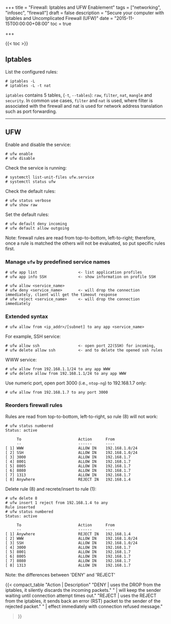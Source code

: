 +++
title = "Firewall: Iptables and UFW Enablement"
tags = ["networking", "infosec", "firewall"]
draft = false
description = "Secure your computer with Iptables and Uncomplicated Firewall (UFW)"
date = "2015-11-15T00:00:00+08:00"
toc = true

+++

{{< toc >}}

## Iptables
List the configured rules:

```
# iptables -L
# iptables -L -t nat
```

`iptables` contains 5 tables, (`-t`, `--tables`): `raw`, `filter`, `nat`, `mangle` and `security`. In common use cases, `filter` and `nat` is used, where filter is associated with the firewall and nat is used for network address translation such as port forwarding.


---
## UFW

Enable and disable the service:
```
# ufw enable
# ufw disable
```

Check the service is running:
```
# systemctl list-unit-files ufw.service
# systemctl status ufw
```

Check the default rules:
```
# ufw status verbose
# ufw show raw
```

Set the default rules:
```
# ufw default deny incoming
# ufw default allow outgoing
```

Note: firewall rules are read from top-to-bottom, left-to-right; therefore, once a rule is matched the others will not be evaluated, so put specific rules first.


### Manage `ufw` by predefined service names

```
# ufw app list                  <- list application profiles
# ufw app info SSH              <- show information on profile SSH
```

```
# ufw allow <service_name>
# ufw deny <service_name>       <- will drop the connection immediately, client will get the timeout response
# ufw reject <service_name>     <- will drop the connection immediately
```

### Extended syntax

```
# ufw allow from <ip_addr>/[subnet] to any app <service_name>
```

For example, SSH service:
```
# ufw allow ssh                 <- open port 22(SSH) for incoming,
# ufw delete allow ssh          <- and to delete the opened ssh rules
```

WWW service:
```
# ufw allow from 192.168.1.1/24 to any app WWW
# ufw delete allow from 192.168.1.1/24 to any app WWW
```

Use numeric port, open port 3000 (i.e., `ntop-ng`) to 192.168.1.7 only:
```
# ufw allow from 192.168.1.7 to any port 3000
```

### Reorders firewall rules
Rules are read from top-to-bottom, left-to-right, so rule (8) will not work:

```
# ufw status numbered
Status: active

     To                         Action      From
     --                         ------      ----
[ 1] WWW                        ALLOW IN    192.168.1.0/24            
[ 2] SSH                        ALLOW IN    192.168.1.0/24            
[ 3] 3000                       ALLOW IN    192.168.1.7               
[ 4] 8001                       ALLOW IN    192.168.1.7               
[ 5] 8005                       ALLOW IN    192.168.1.7               
[ 6] 8080                       ALLOW IN    192.168.1.7               
[ 7] 1313                       ALLOW IN    192.168.1.7               
[ 8] Anywhere                   REJECT IN   192.168.1.4
```

Delete rule (8) and recrete/insert to rule (1):
```
# ufw delete 8
# ufw insert 1 reject from 192.168.1.4 to any
Rule inserted
# ufw status numbered
Status: active

     To                         Action      From
     --                         ------      ----
[ 1] Anywhere                   REJECT IN   192.168.1.4               
[ 2] WWW                        ALLOW IN    192.168.1.0/24            
[ 3] SSH                        ALLOW IN    192.168.1.0/24            
[ 4] 3000                       ALLOW IN    192.168.1.7               
[ 5] 8001                       ALLOW IN    192.168.1.7               
[ 6] 8005                       ALLOW IN    192.168.1.7               
[ 7] 8080                       ALLOW IN    192.168.1.7               
[ 8] 1313                       ALLOW IN    192.168.1.7               
```

Note: the differences between 'DENY' and 'REJECT'

{{< compact_table
"Action | Description"
"DENY   | uses the DROP from the iptables, it silently discards the incoming packets."
"       | will keep the sender waiting until connection attempt times out."
"REJECT | uses the REJECT from the iptables, it sends back an error (RST) packet to the sender of the rejected packet."
"       | effect immediately with connection refused message."
>}}
